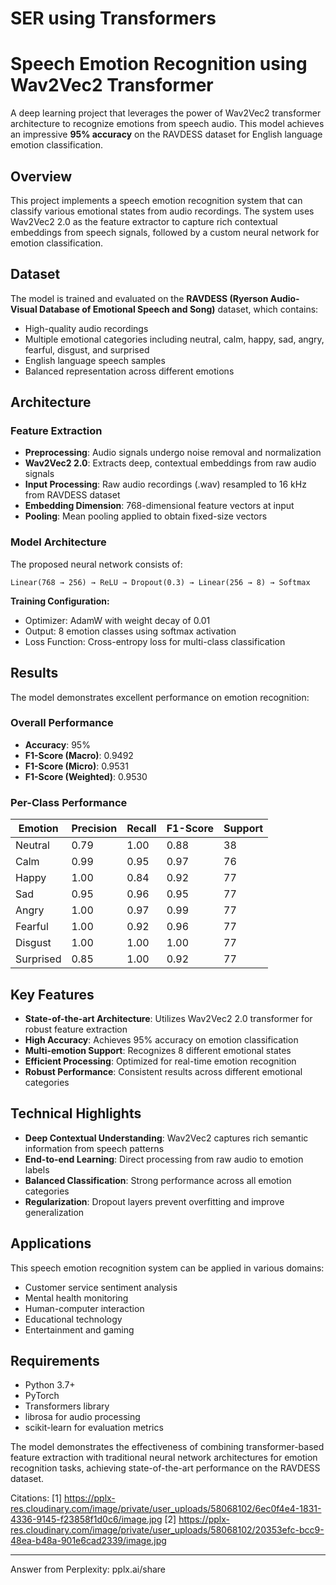 # SER using Transformers
# Speech Emotion Recognition using Wav2Vec2 Transformer

A deep learning project that leverages the power of Wav2Vec2 transformer architecture to recognize emotions from speech audio. This model achieves an impressive **95% accuracy** on the RAVDESS dataset for English language emotion classification.

## Overview

This project implements a speech emotion recognition system that can classify various emotional states from audio recordings. The system uses Wav2Vec2 2.0 as the feature extractor to capture rich contextual embeddings from speech signals, followed by a custom neural network for emotion classification.

## Dataset

The model is trained and evaluated on the **RAVDESS (Ryerson Audio-Visual Database of Emotional Speech and Song)** dataset, which contains:
- High-quality audio recordings
- Multiple emotional categories including neutral, calm, happy, sad, angry, fearful, disgust, and surprised
- English language speech samples
- Balanced representation across different emotions

## Architecture

### Feature Extraction
- **Preprocessing**: Audio signals undergo noise removal and normalization
- **Wav2Vec2 2.0**: Extracts deep, contextual embeddings from raw audio signals
- **Input Processing**: Raw audio recordings (.wav) resampled to 16 kHz from RAVDESS dataset
- **Embedding Dimension**: 768-dimensional feature vectors at input
- **Pooling**: Mean pooling applied to obtain fixed-size vectors

### Model Architecture
The proposed neural network consists of:
```
Linear(768 → 256) → ReLU → Dropout(0.3) → Linear(256 → 8) → Softmax
```

**Training Configuration:**
- Optimizer: AdamW with weight decay of 0.01
- Output: 8 emotion classes using softmax activation
- Loss Function: Cross-entropy loss for multi-class classification

## Results

The model demonstrates excellent performance on emotion recognition:

### Overall Performance
- **Accuracy**: 95%
- **F1-Score (Macro)**: 0.9492
- **F1-Score (Micro)**: 0.9531
- **F1-Score (Weighted)**: 0.9530

### Per-Class Performance

| Emotion   | Precision | Recall | F1-Score | Support |
|-----------|-----------|--------|----------|---------|
| Neutral   | 0.79      | 1.00   | 0.88     | 38      |
| Calm      | 0.99      | 0.95   | 0.97     | 76      |
| Happy     | 1.00      | 0.84   | 0.92     | 77      |
| Sad       | 0.95      | 0.96   | 0.95     | 77      |
| Angry     | 1.00      | 0.97   | 0.99     | 77      |
| Fearful   | 1.00      | 0.92   | 0.96     | 77      |
| Disgust   | 1.00      | 1.00   | 1.00     | 77      |
| Surprised | 0.85      | 1.00   | 0.92     | 77      |

## Key Features

- **State-of-the-art Architecture**: Utilizes Wav2Vec2 2.0 transformer for robust feature extraction
- **High Accuracy**: Achieves 95% accuracy on emotion classification
- **Multi-emotion Support**: Recognizes 8 different emotional states
- **Efficient Processing**: Optimized for real-time emotion recognition
- **Robust Performance**: Consistent results across different emotional categories

## Technical Highlights

- **Deep Contextual Understanding**: Wav2Vec2 captures rich semantic information from speech patterns
- **End-to-end Learning**: Direct processing from raw audio to emotion labels
- **Balanced Classification**: Strong performance across all emotion categories
- **Regularization**: Dropout layers prevent overfitting and improve generalization

## Applications

This speech emotion recognition system can be applied in various domains:
- Customer service sentiment analysis
- Mental health monitoring
- Human-computer interaction
- Educational technology
- Entertainment and gaming

## Requirements

- Python 3.7+
- PyTorch
- Transformers library
- librosa for audio processing
- scikit-learn for evaluation metrics

The model demonstrates the effectiveness of combining transformer-based feature extraction with traditional neural network architectures for emotion recognition tasks, achieving state-of-the-art performance on the RAVDESS dataset.

Citations:
[1] https://pplx-res.cloudinary.com/image/private/user_uploads/58068102/6ec0f4e4-1831-4336-9145-f23858f1d0c6/image.jpg
[2] https://pplx-res.cloudinary.com/image/private/user_uploads/58068102/20353efc-bcc9-48ea-b48a-901e6cad2339/image.jpg

---
Answer from Perplexity: pplx.ai/share
